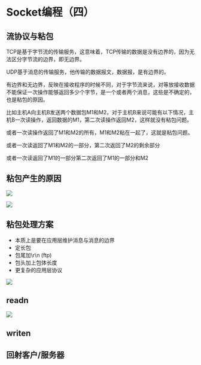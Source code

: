 # Socket编程（四）

## 流协议与粘包

TCP是基于字节流的传输服务，这意味着，TCP传输的数据是没有边界的，因为无法区分字节流的边界，即无边界。

UDP基于消息的传输服务，他传输的数据报文，数据报，是有边界的。

有边界和无边界，反映在接收程序的时候不同，对于字节流来说，对等放接收数据不能保证一次操作能够返回多少个字节，是一个或者两个消息，这些是不确定的，也是粘包的原因。

比如主机A向主机B发送两个数据包M1和M2，对于主机B来说可能有以下情况，主机B一次读操作，返回数据的M1，第二次读操作返回M2，这样就没有粘包问题。

或者一次读操作返回了M1和M2的所有，M1和M2粘在一起了，这就是粘包问题。

或者一次读返回了M1和M2的一部分，第二次返回了M2的剩余部分

或者一次读返回了M1的一部分第二次返回了M1的一部分和M2

## 粘包产生的原因

![](https://i.loli.net/2020/05/09/FekI72T54L3EGC9.png)

![](https://i.loli.net/2020/05/09/5Jl3nSZ2jBm7Ofc.png)

## 粘包处理方案

- 本质上是要在应用层维护消息与消息的边界
- 定长包
- 包尾加\r\n (ftp)
- 包头加上包体长度
- 更复杂的应用层协议

![](https://i.loli.net/2020/05/09/C71uingYHBZOaTb.png)

## readn

![](https://i.loli.net/2020/05/09/FAHYtr4bE9PVe1W.png)

## writen

## 回射客户/服务器



